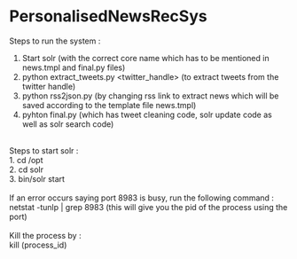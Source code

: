 # PersonalisedNewsRecSys
Steps to run the system : <br>
1. Start solr (with the correct core name which has to be mentioned in news.tmpl and final.py files) <br>
2. python extract_tweets.py <twitter_handle> (to extract tweets from the twitter handle) <br>
3. python rss2json.py (by changing rss link to extract news which will be saved according to the template file news.tmpl) <br>
4. pyhton final.py (which has tweet cleaning code, solr update code as well as solr search code) <br>
<br>
Steps to start solr : <br>
1. cd /opt <br>
2. cd solr <br>
3. bin/solr start <br>
<br>
If an error occurs saying port 8983 is busy, run the following command : <br>
netstat -tunlp | grep 8983 (this will give you the pid of the process using the port) <br>
<br>
Kill the process by : <br>
kill (process_id) <br>
